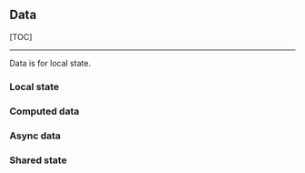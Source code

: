 
## Data

[TOC]

---

Data is for local state.

### Local state

### Computed data

### Async data

### Shared state